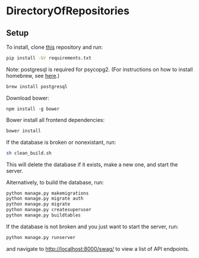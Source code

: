 # DirectoryOfRepositories

Setup
-------

To install, clone [this](https://github.com/mfraezz/DirectoryOfRepositories) repository and run:

```bash
pip install -Ur requirements.txt
```

Note: postgresql is required for psycopg2. (For instructions on how to install homebrew, see [here](http://cosdev.readthedocs.org/en/latest/osf/setup.html#installing-homebrew).) 
```bash
brew install postgresql
```

Download bower:

```bower
npm install -g bower
```

Bower install all frontend dependencies:

```bash
bower install
```

If the database is broken or nonexistant, run:

```bash
sh clean_build.sh
```
This will delete the database if it exists, make a new one, and start the server.

Alternatively, to build the database, run:

```bash
python manage.py makemigrations
python manage.py migrate auth
python manage.py migrate
python manage.py createsuperuser
python manage.py buildtables
```

If the database is not broken and you just want to start the server, run:

```bash
python manage.py runserver
```

and navigate to [http://localhost:8000/swag/](http://localhost:8000/swag/) to view a list of API endpoints.
